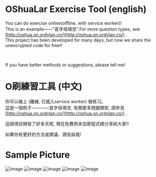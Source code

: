 # OShuaLar Exercise Tool (english)
You can do exercise online(offline, with service worker)!<br>
This is an example——"首字母填空".For more question types, see [http://oshua.on.ordylan.cn/](http://oshua.on.ordylan.cn/) .<br>
This project has been developed for many days, but now we share the unencrypted code for free!!
<!--The encrypted version code is temporarily provided, and the original version will be published in the future.--> <br>
If you have better methods or suggestions, please tell me!<br>

# O刷練習工具 (中文)
你可以線上 (離線, 已插入service worker) 做练习。<br>
這是一個例子————首字母填空, 有關更多問題類型, 請參見[http://oshua.on.ordylan.cn/](http://oshua.on.ordylan.cn/) .<br>
<!--暫時提供加密版本程式, 將來將發佈原始版本。-->這個項目開發了好多天呢, 現在免費把未加密程式碼分享給大家!! <br>
如果你有更好的方法或建議，請告訴我! <br>

# Sample Picture
![image](https://user-images.githubusercontent.com/56828391/195980997-d41b6d90-12fd-45ac-9fa5-8f002cd69df5.png)
![image](https://user-images.githubusercontent.com/56828391/195981027-d3fb46a2-37ec-47d8-8b7d-cb4b90fa98fd.png)
![image](https://user-images.githubusercontent.com/56828391/195981046-dacb54f1-3316-48fd-9f4b-f01a903ad276.png)
![image](https://user-images.githubusercontent.com/56828391/195981125-6c26f2dc-4c10-4fff-8528-31f6527310c6.png)
![image](https://user-images.githubusercontent.com/56828391/195981084-82c62e65-8306-44e6-b811-a99a12ab621a.png)

